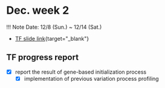# Dec. week 2
!!! Note
    Date: 12/8 (Sun.) ~ 12/14 (Sat.)
- [TF slide link](https://drive.google.com/file/d/1ppa3L-bZD5BCOTYbwg2nbQIOhL3iJVFu/view?usp=drive_link){target="_blank"}

## TF progress report
- [x] report the result of gene-based initialization process
    - [x] implementation of previous variation process profiling